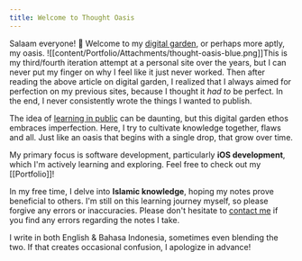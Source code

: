 ```yaml
---
title: Welcome to Thought Oasis
---
```

Salaam everyone! 👋 Welcome to my [digital garden](https://maggieappleton.com/garden-history), or perhaps more aptly, my oasis. 
![[content/Portfolio/Attachments/thought-oasis-blue.png]]This is my third/fourth iteration attempt at a personal site over the years, but I can never put my finger on why I feel like it just never worked. Then after reading the above article on digital garden, I realized that I always aimed for perfection on my previous sites, because I thought it *had to* be perfect. In the end, I never consistently wrote the things I wanted to publish.

The idea of [learning in public](https://www.swyx.io/learn-in-public) can be daunting, but this digital garden ethos embraces imperfection. Here, I try to cultivate knowledge together, flaws and all. Just like an oasis that begins with a single drop, that grow over time.

My primary focus is software development, particularly **iOS development**, which I'm actively learning and exploring. Feel free to check out my [[Portfolio]]!

In my free time, I delve into **Islamic knowledge**, hoping my notes prove beneficial to others. I'm still on this learning journey myself, so please forgive any errors or inaccuracies. Please don't hesitate to <a href="mailto:azstima+thoughtoasis@gmail.com">contact me</a> if you find any errors regarding the notes I take.

I write in both English & Bahasa Indonesia, sometimes even blending the two. If that creates occasional confusion, I apologize in advance!